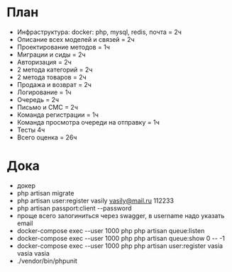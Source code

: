 # План
* Инфраструктура: docker: php, mysql, redis, почта = 2ч
* Описание всех моделей и связей = 2ч
* Проектирование методов = 1ч
* Миграции и сиды = 2ч
* Авторизация = 2ч
* 2 метода категорий = 2ч 
* 2 метода товаров = 2ч
* Продажа и возврат = 2ч
* Логирование = 1ч
* Очередь = 2ч
* Письмо и СМС = 2ч
* Команда регистрации = 1ч
* Команда просмотра очереди на отправку = 1ч
* Тесты 4ч
* Всего оценка = 26ч


# Дока
- докер
- php artisan migrate
- php artisan user:register vasily vasily@mail.ru 112233
- php artisan passport:client --password
- проще всего залогиниться через swagger, в username надо указать email
- docker-compose exec --user 1000 php php artisan queue:listen
- docker-compose exec --user 1000 php php artisan queue:show 0 -- -1
- docker-compose exec --user 1000 php php artisan user:register vasia vasia vasia
- ./vendor/bin/phpunit